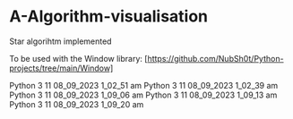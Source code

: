 # A-Algorithm-visualisation
 Star algorihtm implemented

To be used with the Window library: [https://github.com/NubSh0t/Python-projects/tree/main/Window]

Python 3 11 08_09_2023 1_02_51 am Python 3 11 08_09_2023 1_02_39 am Python 3 11 08_09_2023 1_09_06 am Python 3 11 08_09_2023 1_09_13 am Python 3 11 08_09_2023 1_09_20 am
